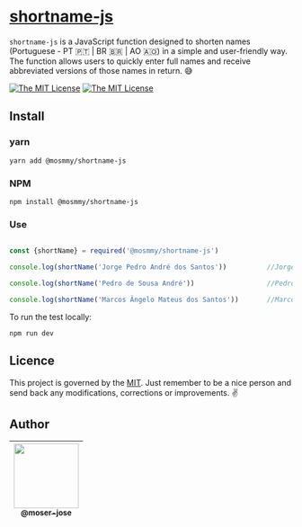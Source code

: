 # [shortname-js](https://github.com/moser-jose/shortname-js)

`shortname-js` is a JavaScript function designed to shorten names (Portuguese - PT 🇵🇹 | BR 🇧🇷 | AO 🇦🇴) in a simple and user-friendly way. The function allows users to quickly enter full names and receive abbreviated versions of those names in return. 😅

[![The MIT License](https://img.shields.io/badge/license-MIT-blue.svg)](http://opensource.org/licenses/MIT) [![The MIT License](https://img.shields.io/github/package-json/v/moser-jose/shortname-js)](https://github.com/moser-jose/shortname-js)



## Install

### yarn

`yarn add @mosmmy/shortname-js`

### NPM

`npm install @mosmmy/shortname-js`

### Use

```javascript

const {shortName} = required('@mosmmy/shortname-js')

console.log(shortName('Jorge Pedro André dos Santos'))          //Jorge P. A. dos Santos

console.log(shortName('Pedro de Sousa André'))                  //Pedro S. André

console.log(shortName('Marcos Ângelo Mateus dos Santos'))       //Marcos A. M. dos Santos
```

To run the test locally:

`npm run dev`

## Licence

This project is governed by the [MIT](/LICENSE.md). Just remember to be a nice person and send back any modifications, corrections or improvements. ✌️

## Author

| [<img src="https://avatars0.githubusercontent.com/u/8234620?" width="115"><br><sub>@moser-jose</sub>](https://github.com/moser-jose) |
| :---: |
